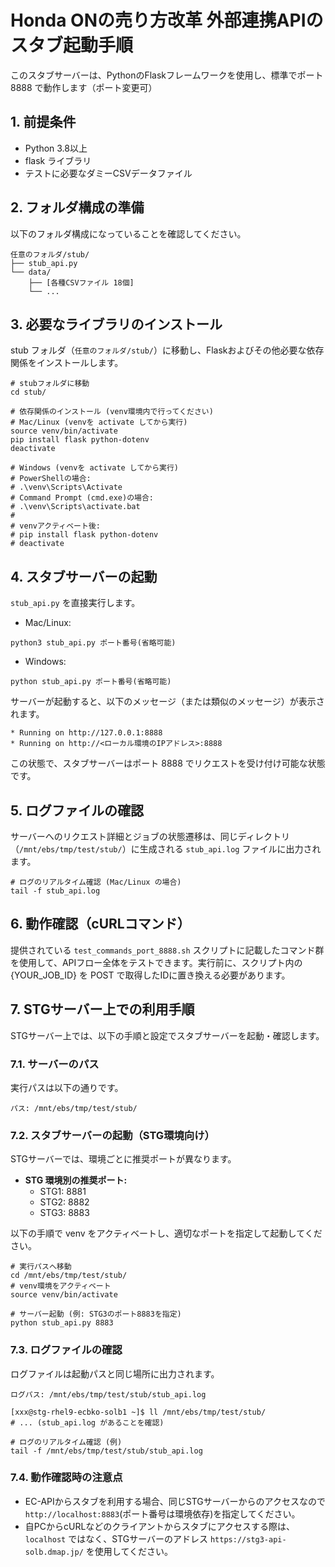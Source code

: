 #  Honda ONの売り方改革 外部連携APIのスタブ起動手順

このスタブサーバーは、PythonのFlaskフレームワークを使用し、標準でポート 8888 で動作します（ポート変更可）

## 1\. 前提条件

  * Python 3.8以上
  * flask ライブラリ
  * テストに必要なダミーCSVデータファイル

## 2\. フォルダ構成の準備

以下のフォルダ構成になっていることを確認してください。

```
任意のフォルダ/stub/
├── stub_api.py
└── data/
    ├── [各種CSVファイル 18個]
    └── ...
```

## 3\. 必要なライブラリのインストール

stub フォルダ（`任意のフォルダ/stub/`）に移動し、Flaskおよびその他必要な依存関係をインストールします。

```
# stubフォルダに移動
cd stub/

# 依存関係のインストール (venv環境内で行ってください)
# Mac/Linux (venvを activate してから実行)
source venv/bin/activate
pip install flask python-dotenv
deactivate

# Windows (venvを activate してから実行)
# PowerShellの場合:
# .\venv\Scripts\Activate
# Command Prompt (cmd.exe)の場合:
# .\venv\Scripts\activate.bat
#
# venvアクティベート後:
# pip install flask python-dotenv
# deactivate
```

## 4\. スタブサーバーの起動

`stub_api.py` を直接実行します。

  * Mac/Linux:

<!-- end list -->

```
python3 stub_api.py ポート番号(省略可能)
```

  * Windows:

<!-- end list -->

```
python stub_api.py ポート番号(省略可能)
```

サーバーが起動すると、以下のメッセージ（または類似のメッセージ）が表示されます。

```
* Running on http://127.0.0.1:8888
* Running on http://<ローカル環境のIPアドレス>:8888
```

この状態で、スタブサーバーはポート 8888 でリクエストを受け付け可能な状態です。

## 5\. ログファイルの確認

サーバーへのリクエスト詳細とジョブの状態遷移は、同じディレクトリ（`/mnt/ebs/tmp/test/stub/`）に生成される `stub_api.log` ファイルに出力されます。

```
# ログのリアルタイム確認 (Mac/Linux の場合)
tail -f stub_api.log
```

## 6\. 動作確認（cURLコマンド）

提供されている `test_commands_port_8888.sh` スクリプトに記載したコマンド群を使用して、APIフロー全体をテストできます。実行前に、スクリプト内の {YOUR\_JOB\_ID} を POST で取得したIDに置き換える必要があります。

## 7\. STGサーバー上での利用手順

STGサーバー上では、以下の手順と設定でスタブサーバーを起動・確認します。

### 7.1. サーバーのパス

実行パスは以下の通りです。

```
パス: /mnt/ebs/tmp/test/stub/
```

### 7.2. スタブサーバーの起動（STG環境向け）

STGサーバーでは、環境ごとに推奨ポートが異なります。

  * **STG 環境別の推奨ポート:**
      * STG1: 8881
      * STG2: 8882
      * STG3: 8883

以下の手順で venv をアクティベートし、適切なポートを指定して起動してください。

```
# 実行パスへ移動
cd /mnt/ebs/tmp/test/stub/
# venv環境をアクティベート
source venv/bin/activate

# サーバー起動 (例: STG3のポート8883を指定)
python stub_api.py 8883
```

### 7.3. ログファイルの確認

ログファイルは起動パスと同じ場所に出力されます。

```
ログパス: /mnt/ebs/tmp/test/stub/stub_api.log

[xxx@stg-rhel9-ecbko-solb1 ~]$ ll /mnt/ebs/tmp/test/stub/
# ... (stub_api.log があることを確認)

# ログのリアルタイム確認 (例)
tail -f /mnt/ebs/tmp/test/stub/stub_api.log
```

### 7.4. 動作確認時の注意点
- EC-APIからスタブを利用する場合、同じSTGサーバーからのアクセスなので`http://localhost:8883`(ポート番号は環境依存)を指定してください。
- 自PCからcURLなどのクライアントからスタブにアクセスする際は、`localhost` ではなく、STGサーバーのアドレス `https://stg3-api-solb.dmap.jp/` を使用してください。
